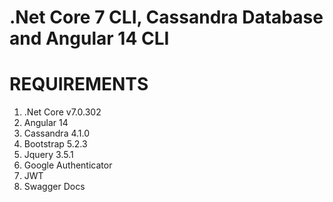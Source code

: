 # .Net Core 7 CLI, Cassandra Database and Angular 14 CLI

REQUIREMENTS
============
1. .Net Core v7.0.302
2. Angular 14
3. Cassandra 4.1.0
4. Bootstrap 5.2.3
5. Jquery 3.5.1
6. Google Authenticator
7. JWT
8. Swagger Docs

